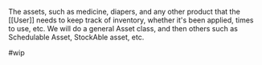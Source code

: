The assets, such as medicine, diapers, and any other product that the [[User]] needs to keep track of inventory, whether it's been applied, times to use, etc.
We will do a general Asset class, and then others such as Schedulable Asset, StockAble asset, etc.

#wip